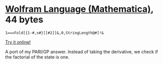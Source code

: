 # [Wolfram Language (Mathematica)], 44 bytes

    1===Fold[{1-#,x#}[[#2]]&,0,StringLength@#]!&

[Try it online!][TIO-kwhmzpfr]

A port of my PARI/GP answer. Instead of taking the derivative, we check if the factorial of the state is one.

[Wolfram Language (Mathematica)]: https://www.wolfram.com/wolframscript/
[TIO-kwhmzpfr]: https://tio.run/##y00syUjNTSzJTE78n6Zg@9/Q1tbWLT8nJbraUFdZp0K5Njpa2Sg2Vk3HQCe4pCgzL90nNS@9JMNBOVZR7X8AUKAkWllB104hLVo5NlZBTUHfgau6ulaHS6FaKVgJSodDGX5KOgpKriDCLxxMusIkwILBEDIcSQFcQzCIwGMOXB02I9GMQbYBxUigUG3tfwA "Wolfram Language (Mathematica) – Try It Online"